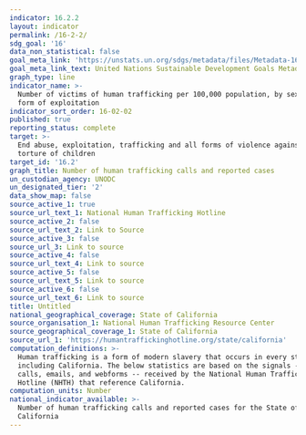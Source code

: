 ```yaml
---
indicator: 16.2.2
layout: indicator
permalink: /16-2-2/
sdg_goal: '16'
data_non_statistical: false
goal_meta_link: 'https://unstats.un.org/sdgs/metadata/files/Metadata-16-02-02.pdf'
goal_meta_link_text: United Nations Sustainable Development Goals Metadata (pdf 1361kB)
graph_type: line
indicator_name: >-
  Number of victims of human trafficking per 100,000 population, by sex, age and
  form of exploitation
indicator_sort_order: 16-02-02
published: true
reporting_status: complete
target: >-
  End abuse, exploitation, trafficking and all forms of violence against and
  torture of children
target_id: '16.2'
graph_title: Number of human trafficking calls and reported cases
un_custodian_agency: UNODC
un_designated_tier: '2'
data_show_map: false
source_active_1: true
source_url_text_1: National Human Trafficking Hotline
source_active_2: false
source_url_text_2: Link to Source
source_active_3: false
source_url_3: Link to source
source_active_4: false
source_url_text_4: Link to source
source_active_5: false
source_url_text_5: Link to source
source_active_6: false
source_url_text_6: Link to source
title: Untitled
national_geographical_coverage: State of California
source_organisation_1: National Human Trafficking Resource Center
source_geographical_coverage_1: State of California
source_url_1: 'https://humantraffickinghotline.org/state/california'
computation_definitions: >-
  Human trafficking is a form of modern slavery that occurs in every state,
  including California. The below statistics are based on the signals -- phone
  calls, emails, and webforms -- received by the National Human Trafficking
  Hotline (NHTH) that reference California.
computation_units: Number
national_indicator_available: >-
  Number of human trafficking calls and reported cases for the State of
  California
---
```

